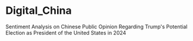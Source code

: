 # Digital_China
Sentiment Analysis on Chinese Public Opinion Regarding Trump's Potential Election as President of the United States in 2024
